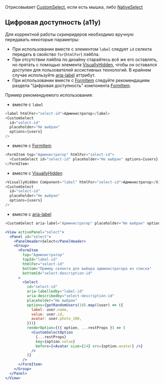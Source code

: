 Отрисовывает [CustomSelect](#!/CustomSelect), если есть мышка, либо [NativeSelect](#!/NativeSelect)

## Цифровая доступность (a11y)

Для корректной работы скринридеров необходимо вручную передавать некоторые параметры:
<br />

- При использовании вместе с элементом `label` следует `id` селекта передать в свойство `for`(`htmlFor`) лэйбла.
- При отсутствии лэйбла по дизайну старайтесь всё же его оставлять, но прятать с помощью элемента [VisuallyHidden](#!/VisuallyHidden), чтобы он оставался доступен для пользователей ассистивных технологий. В крайнем случае используйте [aria-label](https://developer.mozilla.org/en-US/docs/Web/Accessibility/ARIA/Attributes/aria-label) аттрибут.
- При использовании вместе с [FormItem](#!/FormItem) следуйте рекомендациям раздела "Цифровая доступность" компонента [FormItem](#!/FormItem).

Пример рекомендуемого использования:

- вместе с `label`

```js static
<label htmlFor="select-id">Администратор</label>
<CustomSelect
  id="select-id"
  placeholder="Не выбран"
  options={users}
/>
```

- вместе с [FormItem](#!/FormItem)

```js static
<FormItem top="Администратор" htmlFor="select-id">
  <CustomSelect id="select-id" placeholder="Не выбран" options={users} />
</FormItem>
```

- вместе с [VisuallyHidden](#!/VisuallyHidden)

```js static
<VisuallyHidden Component="label" htmlFor="select-id">Администратор</VisuallyHidden>
<CustomSelect
  id="select-id"
  placeholder="Не выбран"
  options={users}
/>
```

- вместе с [aria-label](https://developer.mozilla.org/en-US/docs/Web/Accessibility/ARIA/Attributes/aria-label)

```js static
<CustomSelect aria-label="Администратор" placeholder="Не выбран" options={users} />
```

```jsx
<View activePanel="select">
  <Panel id="select">
    <PanelHeader>Select</PanelHeader>
    <Group>
      <FormItem
        top="Администратор"
        topId="label-id"
        htmlFor="select-id"
        bottom="Пример селекта для выбора администратора из списка"
        bottomId="select-description-id"
      >
        <Select
          id="select-id"
          aria-labelledby="label-id"
          aria-describedby="select-description-id"
          placeholder="Не выбран"
          options={getRandomUsers(10).map((user) => ({
            label: user.name,
            value: user.id,
            avatar: user.photo_100,
          }))}
          renderOption={({ option, ...restProps }) => (
            <CustomSelectOption
              {...restProps}
              key={option.value}
              before={<Avatar size={24} src={option.avatar} />}
            />
          )}
        />
      </FormItem>
    </Group>
  </Panel>
</View>
```

